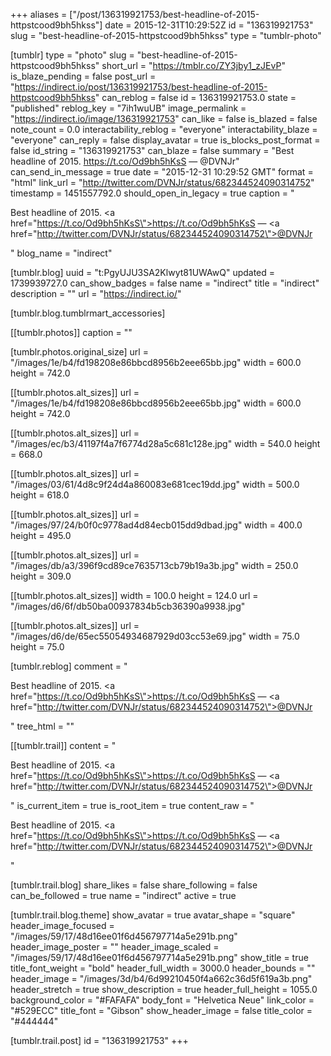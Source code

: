 +++
aliases = ["/post/136319921753/best-headline-of-2015-httpstcood9bh5hkss"]
date = 2015-12-31T10:29:52Z
id = "136319921753"
slug = "best-headline-of-2015-httpstcood9bh5hkss"
type = "tumblr-photo"

[tumblr]
type = "photo"
slug = "best-headline-of-2015-httpstcood9bh5hkss"
short_url = "https://tmblr.co/ZY3jby1_zJEvP"
is_blaze_pending = false
post_url = "https://indirect.io/post/136319921753/best-headline-of-2015-httpstcood9bh5hkss"
can_reblog = false
id = 136319921753.0
state = "published"
reblog_key = "7ih1wuUB"
image_permalink = "https://indirect.io/image/136319921753"
can_like = false
is_blazed = false
note_count = 0.0
interactability_reblog = "everyone"
interactability_blaze = "everyone"
can_reply = false
display_avatar = true
is_blocks_post_format = false
id_string = "136319921753"
can_blaze = false
summary = "Best headline of 2015. https://t.co/Od9bh5hKsS — @DVNJr"
can_send_in_message = true
date = "2015-12-31 10:29:52 GMT"
format = "html"
link_url = "http://twitter.com/DVNJr/status/682344524090314752"
timestamp = 1451557792.0
should_open_in_legacy = true
caption = "<p>Best headline of 2015. <a href=\"https://t.co/Od9bh5hKsS\">https://t.co/Od9bh5hKsS</a> — <a href=\"http://twitter.com/DVNJr/status/682344524090314752\">@DVNJr</a></p>"
blog_name = "indirect"

[tumblr.blog]
uuid = "t:PgyUJU3SA2Klwyt81UWAwQ"
updated = 1739939727.0
can_show_badges = false
name = "indirect"
title = "indirect"
description = ""
url = "https://indirect.io/"

[tumblr.blog.tumblrmart_accessories]

[[tumblr.photos]]
caption = ""

[tumblr.photos.original_size]
url = "/images/1e/b4/fd198208e86bbcd8956b2eee65bb.jpg"
width = 600.0
height = 742.0

[[tumblr.photos.alt_sizes]]
url = "/images/1e/b4/fd198208e86bbcd8956b2eee65bb.jpg"
width = 600.0
height = 742.0

[[tumblr.photos.alt_sizes]]
url = "/images/ec/b3/41197f4a7f6774d28a5c681c128e.jpg"
width = 540.0
height = 668.0

[[tumblr.photos.alt_sizes]]
url = "/images/03/61/4d8c9f24d4a860083e681cec19dd.jpg"
width = 500.0
height = 618.0

[[tumblr.photos.alt_sizes]]
url = "/images/97/24/b0f0c9778ad4d84ecb015dd9dbad.jpg"
width = 400.0
height = 495.0

[[tumblr.photos.alt_sizes]]
url = "/images/db/a3/396f9cd89ce7635713cb79b19a3b.jpg"
width = 250.0
height = 309.0

[[tumblr.photos.alt_sizes]]
width = 100.0
height = 124.0
url = "/images/d6/6f/db50ba00937834b5cb36390a9938.jpg"

[[tumblr.photos.alt_sizes]]
url = "/images/d6/de/65ec55054934687929d03cc53e69.jpg"
width = 75.0
height = 75.0

[tumblr.reblog]
comment = "<p>Best headline of 2015. <a href=\"https://t.co/Od9bh5hKsS\">https://t.co/Od9bh5hKsS</a> — <a href=\"http://twitter.com/DVNJr/status/682344524090314752\">@DVNJr</a></p>"
tree_html = ""

[[tumblr.trail]]
content = "<p>Best headline of 2015. <a href=\"https://t.co/Od9bh5hKsS\">https://t.co/Od9bh5hKsS</a> &mdash; <a href=\"http://twitter.com/DVNJr/status/682344524090314752\">@DVNJr</a></p>"
is_current_item = true
is_root_item = true
content_raw = "<p>Best headline of 2015. <a href=\"https://t.co/Od9bh5hKsS\">https://t.co/Od9bh5hKsS</a> — <a href=\"http://twitter.com/DVNJr/status/682344524090314752\">@DVNJr</a></p>"

[tumblr.trail.blog]
share_likes = false
share_following = false
can_be_followed = true
name = "indirect"
active = true

[tumblr.trail.blog.theme]
show_avatar = true
avatar_shape = "square"
header_image_focused = "/images/59/17/48d16ee01f6d456797714a5e291b.png"
header_image_poster = ""
header_image_scaled = "/images/59/17/48d16ee01f6d456797714a5e291b.png"
show_title = true
title_font_weight = "bold"
header_full_width = 3000.0
header_bounds = ""
header_image = "/images/3d/b4/6d99210450f4a662c36d5f619a3b.png"
header_stretch = true
show_description = true
header_full_height = 1055.0
background_color = "#FAFAFA"
body_font = "Helvetica Neue"
link_color = "#529ECC"
title_font = "Gibson"
show_header_image = false
title_color = "#444444"

[tumblr.trail.post]
id = "136319921753"
+++
